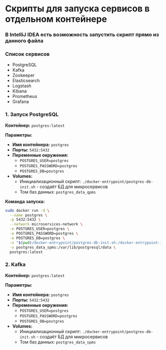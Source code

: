 # Скрипты для запуска сервисов в отдельном контейнере

### В IntelliJ IDEA есть возможность запустить скрипт прямо из данного файла

### Список сервисов
*  PostgreSQL
*  Kafka
*  Zookeeper
*  Elasticsearch
*  Logstash
*  Kibana
*  Prometheus
*  Grafana

### 1. Запуск PostgreSQL 

**Контейнер:** `postgres:latest`

**Параметры:**

- **Имя контейнера:** `postgres`
- **Порты:** `5432:5432`
- **Переменные окружения:**
    - `POSTGRES_USER=postgres`
    - `POSTGRES_PASSWORD=postgres`
    - `POSTGRES_DB=postgres`
- **Volumes:**
    - Инициализационный скрипт: `./docker-entrypoint/postgres-db-init.sh` - создаёт БД для микросервисов
    - Том баз данных: `postgres_data_qpms`

**Команда запуска:**

```bash
sudo docker run -d \
  --name postgres \
  -p 5432:5432 \
  --network microservices-network \
  -e POSTGRES_USER=postgres \
  -e POSTGRES_PASSWORD=postgres \
  -e POSTGRES_DB=postgres \
  -v "$(pwd)/docker-entrypoint/postgres-db-init.sh:/docker-entrypoint-initdb.d/init-db.sh" \
  -v postgres_data_spms:/var/lib/postgresql/data \
  postgres:latest
```

### 2. Kafka

**Контейнер:** `postgres:latest`

**Параметры:**

- **Имя контейнера:** `postgres`
- **Порты:** `5432:5432`
- **Переменные окружения:**
  - `POSTGRES_USER=postgres`
  - `POSTGRES_PASSWORD=postgres`
  - `POSTGRES_DB=postgres`
- **Volumes:**
  - Инициализационный скрипт: `./docker-entrypoint/postgres-db-init.sh` - создаёт БД для микросервисов
  - Том баз данных: `postgres_data_spms`
